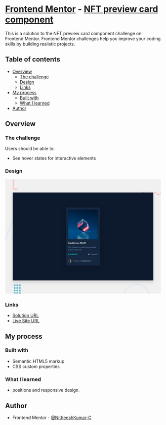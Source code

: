 # [Frontend Mentor](https://www.frontendmentor.io/home) - [NFT preview card component](https://www.frontendmentor.io/challenges/nft-preview-card-component-SbdUL_w0U)

This is a solution to the NFT preview card component challenge on Frontend Mentor. Frontend Mentor challenges help you improve your coding skills by building realistic projects.
## Table of contents

- [Overview](#overview)
  - [The challenge](#the-challenge)
  - [Design](#design)
  - [Links](#links)
- [My process](#my-process)
  - [Built with](#built-with)
  - [What I learned](#what-i-learned)
- [Author](#author)


## Overview

### The challenge

Users should be able to:

- See hover states for interactive elements

### Design

![](design/desktop-preview.jpg)

### Links

- [Solution URL](https://www.frontendmentor.io/solutions/plain-htmlcss-400lrJQlP)
- [Live Site URL](https://nitheeshkumar-c.github.io/NFT-card-Design-challenge/)

## My process

### Built with

- Semantic HTML5 markup
- CSS custom properties

### What I learned

- positions and responsive design.


## Author

- Frontend Mentor - [@NitheeshKumar-C](https://www.frontendmentor.io/profile/NitheeshKumar-C)
